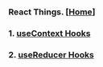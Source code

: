 ### React Things. [[Home](../Readme.md)]

### 1. [useContext Hooks](./useContext.md)

### 2. [useReducer Hooks](./userReducer.md)

